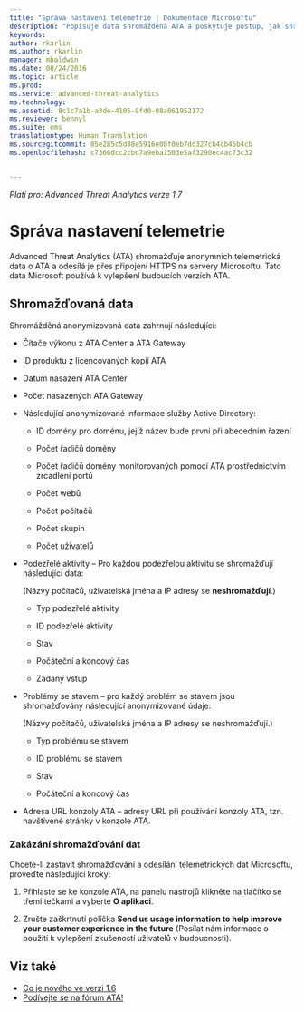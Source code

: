```yaml
---
title: "Správa nastavení telemetrie | Dokumentace Microsoftu"
description: "Popisuje data shromážděná ATA a poskytuje postup, jak shromažďování dat vypnout."
keywords: 
author: rkarlin
ms.author: rkarlin
manager: mbaldwin
ms.date: 08/24/2016
ms.topic: article
ms.prod: 
ms.service: advanced-threat-analytics
ms.technology: 
ms.assetid: 8c1c7a1b-a3de-4105-9fd0-08a061952172
ms.reviewer: bennyl
ms.suite: ems
translationtype: Human Translation
ms.sourcegitcommit: 85e285c5d88e5916e0bf0eb7dd327cb4cb45b4cb
ms.openlocfilehash: c7366dcc2cbd7a9eba1503e5af3290ec4ac73c32


---
```


*Platí pro: Advanced Threat Analytics verze 1.7*



# <a name="manage-telemetry-settings"></a>Správa nastavení telemetrie
Advanced Threat Analytics (ATA) shromažďuje anonymních telemetrická data o ATA a odesílá je přes připojení HTTPS na servery Microsoftu.  Tato data Microsoft používá k vylepšení budoucích verzích ATA.

## <a name="data-collected"></a>Shromažďovaná data
Shromážděná anonymizovaná data zahrnují následující:

-   Čítače výkonu z ATA Center a ATA Gateway

-   ID produktu z licencovaných kopií ATA

-   Datum nasazení ATA Center

-   Počet nasazených ATA Gateway

-   Následující anonymizované informace služby Active Directory:

    -   ID domény pro doménu, jejíž název bude první při abecedním řazení

    -   Počet řadičů domény

    -   Počet řadičů domény monitorovaných pomocí ATA prostřednictvím zrcadlení portů

    -   Počet webů

    -   Počet počítačů

    -   Počet skupin

    -   Počet uživatelů

-   Podezřelé aktivity – Pro každou podezřelou aktivitu se shromažďují následující data:

    (Názvy počítačů, uživatelská jména a IP adresy se **neshromažďují**.)

    -   Typ podezřelé aktivity

    -   ID podezřelé aktivity

    -   Stav

    -   Počáteční a koncový čas

    -   Zadaný vstup

- Problémy se stavem – pro každý problém se stavem jsou shromažďovány následující anonymizované údaje:

    (Názvy počítačů, uživatelská jména a IP adresy se neshromažďují.)

    -   Typ problému se stavem

    -   ID problému se stavem

    -   Stav

    -   Počáteční a koncový čas

- Adresa URL konzoly ATA – adresy URL při používání konzoly ATA, tzn. navštívené stránky v konzole ATA.


### <a name="disable-data-collection"></a>Zakázání shromažďování dat
Chcete-li zastavit shromažďování a odesílání telemetrických dat Microsoftu, proveďte následující kroky:

1.  Přihlaste se ke konzole ATA, na panelu nástrojů klikněte na tlačítko se třemi tečkami a vyberte **O aplikaci**.

2.  Zrušte zaškrtnutí políčka **Send us usage information to help improve your customer experience in the future** (Posílat nám informace o použití k vylepšení zkušeností uživatelů v budoucnosti).

## <a name="see-also"></a>Viz také
- [Co je nového ve verzi 1.6](/advanced-threat-analytics/understand-explore/whats-new-version-1.6)
- [Podívejte se na fórum ATA!](https://social.technet.microsoft.com/Forums/security/home?forum=mata)



<!--HONumber=Jan17_HO1-->


